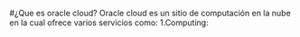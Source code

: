 #¿Que es oracle cloud?
Oracle cloud es un sitio de computación en la nube en la cual ofrece varios servicios como:
1.Computing:
